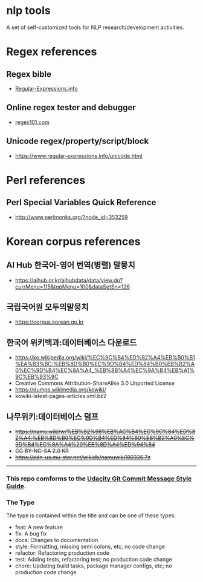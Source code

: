 # nlp tools

A set of self-customized tools for NLP research/development activities.

# Regex references
## Regex bible
  * [Regular-Expressions.info](https://www.regular-expressions.info/)
## Online regex tester and debugger
  * [regex101.com](https://regex101.com/)

## Unicode regex/property/script/block
  * https://www.regular-expressions.info/unicode.html

# Perl references
## Perl Special Variables Quick Reference
  * http://www.perlmonks.org/?node_id=353259

# Korean corpus references
## AI Hub 한국어-영어 번역(병렬) 말뭉치
  * https://aihub.or.kr/aihubdata/data/view.do?currMenu=115&topMenu=100&dataSetSn=126

## 국립국어원 모두의말뭉치
  * https://corpus.korean.go.kr

## 한국어 위키백과:데이터베이스 다운로드
  * https://ko.wikipedia.org/wiki/%EC%9C%84%ED%82%A4%EB%B0%B1%EA%B3%BC:%EB%8D%B0%EC%9D%B4%ED%84%B0%EB%B2%A0%EC%9D%B4%EC%8A%A4_%EB%8B%A4%EC%9A%B4%EB%A1%9C%EB%93%9C
  * Creative Commons Attribution-ShareAlike 3.0 Unported License
  * https://dumps.wikimedia.org/kowiki/
  * kowiki-latest-pages-articles.xml.bz2

## 나무위키:데이터베이스 덤프
  * ~~https://namu.wiki/w/%EB%82%98%EB%AC%B4%EC%9C%84%ED%82%A4:%EB%8D%B0%EC%9D%B4%ED%84%B0%EB%B2%A0%EC%9D%B4%EC%8A%A4%20%EB%8D%A4%ED%94%84~~
  * ~~CC BY-NC-SA 2.0 KR~~
  * ~~https://cdn-us.mu-star.net/wikidb/namuwiki180326.7z~~

---

### This repo comforms to the [Udacity Git Commit Message Style Guide](https://udacity.github.io/git-styleguide/).
### The Type
The type is contained within the title and can be one of these types:

* feat: A new feature
* fix: A bug fix
* docs: Changes to documentation
* style: Formatting, missing semi colons, etc; no code change
* refactor: Refactoring production code
* test: Adding tests, refactoring test; no production code change
* chore: Updating build tasks, package manager configs, etc; no production code change
